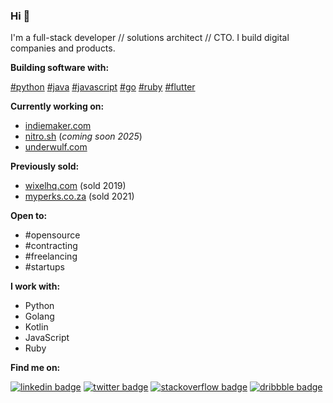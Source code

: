 ### Hi 👋

I'm a full-stack developer // solutions architect // CTO. I build digital companies and products.

**Building software with:**

[#python](https://www.python.org) [#java](https://www.java.com/en/) [#javascript](https://www.javascript.com) [#go](https://golang.org) [#ruby](https://www.ruby-lang.org/en) [#flutter](https://flutter.dev)

**Currently working on:** 

- [indiemaker.com](https://indiemaker.com)
- [nitro.sh](https://nitro.sh) (_coming soon 2025_)
- [underwulf.com](https://underwulf.com)

**Previously sold:**
- [wixelhq.com](https://wixelhq.com) (sold 2019)
- [myperks.co.za](https://myperks.co.za) (sold 2021)

**Open to:**

- #opensource 
- #contracting 
- #freelancing
- #startups

**I work with:**

- Python
- Golang
- Kotlin
- JavaScript
- Ruby

**Find me on:** 

[![linkedin badge](https://img.shields.io/badge/Sean_Nieuwoudt-30302f?style=flat&logo=linkedin)](https://www.linkedin.com/in/seannieuwoudt)
[![twitter badge](https://img.shields.io/badge/@ghstcode-30302f?style=flat&logo=twitter)](https://twitter.com/ghstcode)
[![stackoverflow badge](https://img.shields.io/badge/ghstcode-30302f?style=flat&logo=stackoverflow)](https://stackoverflow.com/users/482842/ghstcode)
[![dribbble badge](https://img.shields.io/badge/ghstcode-30302f?style=flat&logo=dribbble)](https://dribbble.com/ghstcode)
